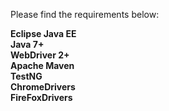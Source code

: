 Please find the requirements below:

**Eclipse Java EE**  
**Java 7+**   
**WebDriver 2+**  
**Apache Maven**  
**TestNG**  
**ChromeDrivers**  
**FireFoxDrivers**  
